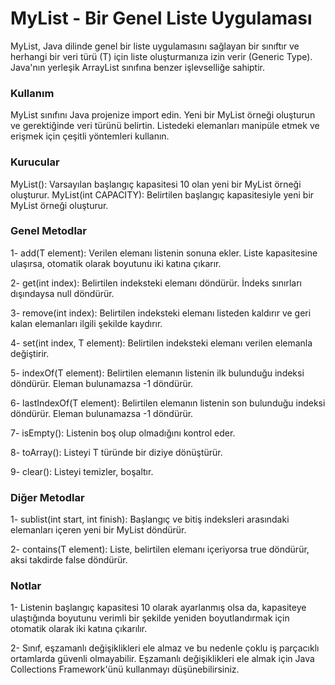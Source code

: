 # MyList - Bir Genel Liste Uygulaması

MyList, Java dilinde genel bir liste uygulamasını sağlayan bir sınıftır ve herhangi bir veri türü (T) için liste oluşturmanıza izin verir (Generic Type). Java'nın yerleşik ArrayList sınıfına benzer işlevselliğe sahiptir.

### Kullanım

MyList sınıfını Java projenize import edin.
Yeni bir MyList örneği oluşturun ve gerektiğinde veri türünü belirtin.
Listedeki elemanları manipüle etmek ve erişmek için çeşitli yöntemleri kullanın.

### Kurucular

MyList(): Varsayılan başlangıç kapasitesi 10 olan yeni bir MyList örneği oluşturur.
MyList(int CAPACITY): Belirtilen başlangıç kapasitesiyle yeni bir MyList örneği oluşturur.

### Genel Metodlar

1- add(T element): Verilen elemanı listenin sonuna ekler. Liste kapasitesine ulaşırsa, otomatik olarak boyutunu iki katına çıkarır.

2- get(int index): Belirtilen indeksteki elemanı döndürür. İndeks sınırları dışındaysa null döndürür.

3- remove(int index): Belirtilen indeksteki elemanı listeden kaldırır ve geri kalan elemanları ilgili şekilde kaydırır.

4- set(int index, T element): Belirtilen indeksteki elemanı verilen elemanla değiştirir.

5- indexOf(T element): Belirtilen elemanın listenin ilk bulunduğu indeksi döndürür. Eleman bulunamazsa -1 döndürür.

6- lastIndexOf(T element): Belirtilen elemanın listenin son bulunduğu indeksi döndürür. Eleman bulunamazsa -1 döndürür.

7- isEmpty(): Listenin boş olup olmadığını kontrol eder.

8- toArray(): Listeyi T türünde bir diziye dönüştürür.

9- clear(): Listeyi temizler, boşaltır.

### Diğer Metodlar

1- sublist(int start, int finish): Başlangıç ve bitiş indeksleri arasındaki elemanları içeren yeni bir MyList döndürür.

2- contains(T element): Liste, belirtilen elemanı içeriyorsa true döndürür, aksi takdirde false döndürür.

### Notlar

1- Listenin başlangıç kapasitesi 10 olarak ayarlanmış olsa da, kapasiteye ulaştığında boyutunu verimli bir şekilde yeniden boyutlandırmak için otomatik olarak iki katına çıkarılır.

2- Sınıf, eşzamanlı değişiklikleri ele almaz ve bu nedenle çoklu iş parçacıklı ortamlarda güvenli olmayabilir. Eşzamanlı değişiklikleri ele almak için Java Collections Framework'ünü kullanmayı düşünebilirsiniz.